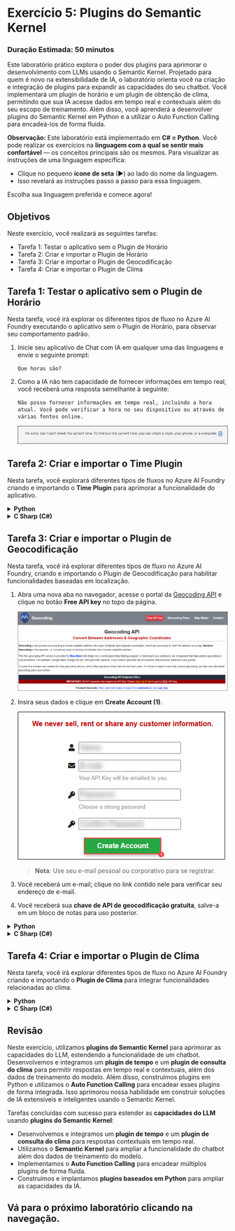 # Exercício 5: Plugins do Semantic Kernel

### Duração Estimada: 50 minutos

Este laboratório prático explora o poder dos plugins para aprimorar o desenvolvimento com LLMs usando o Semantic Kernel. Projetado para quem é novo na extensibilidade de IA, o laboratório orienta você na criação e integração de plugins para expandir as capacidades do seu chatbot. Você implementará um plugin de horário e um plugin de obtenção de clima, permitindo que sua IA acesse dados em tempo real e contextuais além do seu escopo de treinamento. Além disso, você aprenderá a desenvolver plugins do Semantic Kernel em Python e a utilizar o Auto Function Calling para encadeá-los de forma fluida.

**Observação:** Este laboratório está implementado em **C#** e **Python**. Você pode realizar os exercícios na **linguagem com a qual se sentir mais confortável** — os conceitos principais são os mesmos. Para visualizar as instruções de uma linguagem específica:

- Clique no pequeno **ícone de seta** (▶) ao lado do nome da linguagem.
- Isso revelará as instruções passo a passo para essa linguagem.

Escolha sua linguagem preferida e comece agora!

## Objetivos

Neste exercício, você realizará as seguintes tarefas:

- Tarefa 1: Testar o aplicativo sem o Plugin de Horário
- Tarefa 2: Criar e importar o Plugin de Horário
- Tarefa 3: Criar e importar o Plugin de Geocodificação
- Tarefa 4: Criar e importar o Plugin de Clima

## Tarefa 1: Testar o aplicativo sem o Plugin de Horário

Nesta tarefa, você irá explorar os diferentes tipos de fluxo no Azure AI Foundry executando o aplicativo sem o Plugin de Horário, para observar seu comportamento padrão.

1. Inicie seu aplicativo de Chat com IA em qualquer uma das linguagens e envie o seguinte prompt:

   ```
   Que horas são?
   ```
2. Como a IA não tem capacidade de fornecer informações em tempo real, você receberá uma resposta semelhante à seguinte:

   ```
   Não posso fornecer informações em tempo real, incluindo a hora atual. Você pode verificar a hora no seu dispositivo ou através de várias fontes online.
   ```

   ![](./media/image_043.png)

## Tarefa 2: Criar e importar o Time Plugin

Nesta tarefa, você explorará diferentes tipos de fluxos no Azure AI Foundry criando e importando o **Time Plugin** para aprimorar a funcionalidade do aplicativo.

<details>
<summary><strong>Python</strong></summary>

1. Navegue até o diretório `Python>src>plugins` e crie um novo arquivo chamado **time_plugin.py (1)**.

   ![](./media/image_044.png)

2. Adicione o seguinte código ao arquivo:

   ```python
   from datetime import datetime
   from typing import Annotated
   from semantic_kernel.functions import kernel_function

   class TimePlugin:
       @kernel_function()
       def current_time(self) -> str:
           return datetime.now().strftime("%Y-%m-%d %H:%M:%S")

       @kernel_function()
       def get_year(self, date_str: Annotated[str, "The date string in format YYYY-MM-DD"] = None) -> str:
           if date_str is None:
               return str(datetime.now().year)
           
           try:
               date_obj = datetime.strptime(date_str, "%Y-%m-%d")
               return str(date_obj.year)
           except ValueError:
               return "Invalid date format. Please use YYYY-MM-DD."

       @kernel_function()
       def get_month(self, date_str: Annotated[str, "The date string in format YYYY-MM-DD"] = None) -> str:
           if date_str is None:
               return datetime.now().strftime("%B")
           
           try:
               date_obj = datetime.strptime(date_str, "%Y-%m-%d")
               return date_obj.strftime("%B")  # Full month name
           except ValueError:
               return "Invalid date format. Please use YYYY-MM-DD."

       @kernel_function()
       def get_day_of_week(self, date_str: Annotated[str, "The date string in format YYYY-MM-DD"] = None) -> str:
           if date_str is None:
               return datetime.now().strftime("%A")
           
           try:
               date_obj = datetime.strptime(date_str, "%Y-%m-%d")
               return date_obj.strftime("%A")  # Full weekday name
           except ValueError:
               return "Invalid date format. Please use YYYY-MM-DD."
   ```

3. Salve o arquivo.

4. Navegue até o diretório `Python>src` e abra o arquivo **chat.py**.

   ![](./media/image_030.png)

5. Adicione o seguinte código na seção `#Import Modules` do arquivo:

   ```python
   from semantic_kernel.connectors.ai.open_ai.prompt_execution_settings.azure_chat_prompt_execution_settings import (
       AzureChatPromptExecutionSettings,
   )
   from plugins.time_plugin import TimePlugin
   ```

   ![](./media/image_045.png)

6. Adicione o seguinte código na seção `#Challenge 03 - Create Prompt Execution Settings` do arquivo:

   ```python
   execution_settings = AzureChatPromptExecutionSettings()
   execution_settings.function_choice_behavior = FunctionChoiceBehavior.Auto()
   logger.info("Automatic function calling enabled")
   ```

   ![](./media/image_046.png)

7. Adicione o seguinte código na seção `# Placeholder for Time plugin` do arquivo:

   ```python
   time_plugin = TimePlugin()
   kernel.add_plugin(time_plugin, plugin_name="TimePlugin")
   logger.info("Time plugin loaded")
   ```

   ![](./media/placeholder.png)

8. Pesquise (usando Ctrl+F) e remova o seguinte trecho de código do arquivo, pois ativamos a chamada automática de funções e ele não será mais necessário:

   ```python
   execution_settings = kernel.get_prompt_execution_settings_from_service_id("chat-service")
   ```

   > **Nota**: Você deve remover este trecho de dois blocos de código — um estará dentro da função **def initialize_kernel():** e outro no bloco de código **global chat_history**.

9. Caso encontre erros de indentação, utilize o código da seguinte URL:

   ```
   https://raw.githubusercontent.com/CloudLabsAI-Azure/ai-developer/refs/heads/prod/CodeBase/python/lab-03_time_plugin.py
   ```

10. Salve o arquivo.

11. Clique com o botão direito em `Python>src` no painel à esquerda e selecione **Open in Integrated Terminal**.

    ![](./media/image_035.png)

12. Use o seguinte comando para executar o app:

    ```
    streamlit run app.py
    ```

13. Se o aplicativo não abrir automaticamente no navegador, acesse manualmente usando o seguinte **URL**:

    ```
    http://localhost:8501
    ```

14. Envie o seguinte prompt:

    ```
    What time is it?
    ```

15. Como a IA possui o **Time Plugin**, ela será capaz de fornecer informações em tempo real. Você receberá uma resposta semelhante a:

    ```
    The current time is 3:43 PM on January 23, 2025.
    ```

    ![](./media/image_048.png)

</details>

<details>
<summary><strong>C Sharp (C#)</strong></summary>

1. Navegue até o diretório `Dotnet>src>BlazorAI>Plugins` e crie um novo arquivo chamado **TimePlugin.cs**.

   ![](./media/image_049.png)

2. Adicione o seguinte código no arquivo:

   ```csharp
   using System;
   using System.ComponentModel;
   using System.Globalization;
   using Microsoft.SemanticKernel;

   namespace BlazorAI.Plugins
   {
       public class TimePlugin
       {        
           [KernelFunction("current_time")]
           [Description("Gets the current date and time from the server. Use this directly when the user asks what time it is or wants to know the current date.")]
           public string CurrentTime()
           {
               return DateTime.Now.ToString("yyyy-MM-dd HH:mm:ss");
           }

           [KernelFunction("get_current_time")]
           [Description("Gets the current date and time from the server's system clock. Use this directly without asking the user for their location.")]
           public string GetCurrentTime()
           {
               return DateTime.Now.ToString("yyyy-MM-dd HH:mm:ss");
           }
           
           [KernelFunction("get_year")]
           [Description("Extract the year from a date string or get the current year from the system clock. Examples: 'What year is it now?' or 'What year is 2023-05-15?'")]
           public string GetYear(
               [Description("The date string. Accepts formats like YYYY-MM-DD, MM/DD/YYYY, etc. If not provided, uses the server's current date.")] 
               string? dateStr = null)
           {
               if (string.IsNullOrEmpty(dateStr))
               {
                   return DateTime.Now.Year.ToString();
               }

               DateTime date;
               if (TryParseDate(dateStr, out date))
               {
                   return date.Year.ToString();
               }
               
               return $"Could not parse '{dateStr}' as a valid date. Please provide a date in a standard format like YYYY-MM-DD or MM/DD/YYYY.";
           }
           
           [KernelFunction("get_month")]
           [Description("Extract the month name from a date string or get the current month from the system clock. Examples: 'What month is it now?' or 'What month is 2023-05-15?'")]
           public string GetMonth(
               [Description("The date string. Accepts formats like YYYY-MM-DD, MM/DD/YYYY, etc. If not provided, uses the server's current date.")] 
               string? dateStr = null)
           {
               if (string.IsNullOrEmpty(dateStr))
               {
                   return DateTime.Now.ToString("MMMM");
               }
               
               DateTime date;
               if (TryParseDate(dateStr, out date))
               {
                   return date.ToString("MMMM"); // Nome completo do mês
               }
               
               return $"Could not parse '{dateStr}' as a valid date. Please provide a date in a standard format like YYYY-MM-DD or MM/DD/YYYY.";
           }
           
           [KernelFunction("get_day_of_week")]
           [Description("Get the day of week from the server's system clock or for a specific date. Examples: 'What day is it today?' or 'What day of the week is 2023-05-15?'")]
           public string GetDayOfWeek(
               [Description("The date string. Accepts formats like YYYY-MM-DD, MM/DD/YYYY, etc. If not provided, uses the server's current date.")] 
               string? dateStr = null)
           {
               if (string.IsNullOrEmpty(dateStr))
               {
                   return DateTime.Now.ToString("dddd");
               }
               
               DateTime date;
               if (TryParseDate(dateStr, out date))
               {
                   return date.ToString("dddd"); // Nome completo do dia
               }
               
               return $"Could not parse '{dateStr}' as a valid date. Please provide a date in a standard format like YYYY-MM-DD or MM/DD/YYYY.";
           }

           private bool TryParseDate(string dateStr, out DateTime result)
           {
               string[] formats = { 
                   "yyyy-MM-dd", "MM/dd/yyyy", "dd/MM/yyyy", 
                   "M/d/yyyy", "d/M/yyyy", "MMM d, yyyy", 
                   "MMMM d, yyyy", "yyyy/MM/dd", "dd-MMM-yyyy"
               };
               
               return DateTime.TryParseExact(
                   dateStr, 
                   formats, 
                   CultureInfo.InvariantCulture,
                   DateTimeStyles.None, 
                   out result) || DateTime.TryParse(dateStr, out result);
           }
       }
   }
   ```

3. Salve o arquivo.

4. Navegue até o diretório `Dotnet>src>BlazorAI>Components>Pages` e abra o arquivo **Chat.razor.cs**.

   ![](./media/image_038.png)

5. Adicione o seguinte código na seção `// Import Models` do arquivo:

   ```csharp
   using Microsoft.SemanticKernel.Connectors.OpenAI;
   using BlazorAI.Plugins;
   using System;
   ```

   ![](./media/image_050.png)

6. Procure por **private Kernel? kernel;** (usando Ctrl+F) e adicione o seguinte código logo abaixo:

   ```csharp
   private OpenAIPromptExecutionSettings? promptSettings;
   ```

   ![](./media/image_051.png)

7. Procure por **chatHistory = [];** (usando Ctrl+F) e atualize a linha com o seguinte código:

   ```csharp
   chatHistory = new ChatHistory();
   ```

   ![](./media/image_052.png)

8. Adicione o seguinte código na seção `// Challenge 03 - Create OpenAIPromptExecutionSettings` (1) do arquivo:

   ```csharp
   promptSettings = new OpenAIPromptExecutionSettings
   {
       ToolCallBehavior = ToolCallBehavior.AutoInvokeKernelFunctions,
       Temperature = 0.7,
       TopP = 0.95,
       MaxTokens = 800
   };
   ```

   ![](./media/image_053.png)

9. Adicione o seguinte código na seção `// Challenge 03 - Add Time Plugin` do arquivo:

   ```csharp
   var timePlugin = new Plugins.TimePlugin();
   kernel.ImportPluginFromObject(timePlugin, "TimePlugin");
   ```

   ![](./media/image_054.png)

10. Procure por **var assistantResponse = await chatCompletionService.GetChatMessageContentAsync** (usando Ctrl+F) e adicione a seguinte linha entre chatHistory e kernel:

```csharp
executionSettings: promptSettings,
```

> **Nota**: O código final será semelhante ao seguinte:

```csharp
var assistantResponse = await chatCompletionService.GetChatMessageContentAsync(
    chatHistory: chatHistory,
    executionSettings: promptSettings,
    kernel: kernel);
```

![](./media/image_055.png)

11. Caso enfrente algum problema de indentação, use o código no link abaixo:

```
https://raw.githubusercontent.com/CloudLabsAI-Azure/ai-developer/refs/heads/prod/CodeBase/c%23/lab-03_time_plugin.cs
```

12. Salve o arquivo.

13. Clique com o botão direito em `Dotnet>src>Aspire>Aspire.AppHost` no painel esquerdo e selecione **Open in Integrated Terminal**.

![](./media/image_040.png)

14. Use o seguinte comando para executar o aplicativo:

```
dotnet run
```

15. Abra uma nova aba no navegador e acesse o link do **blazor-aichat**, ou seja: **https://localhost:7118/**

16. Envie o seguinte prompt:

```
What time is it?
```

17. Como a IA possui o **Time Plugin**, ela conseguirá fornecer informações em tempo real. Você verá uma resposta semelhante a:

```
A hora atual é 15:43 do dia 23 de janeiro de 2025.
```

![](./media/image_056.png)

</details>

## Tarefa 3: Criar e importar o Plugin de Geocodificação

Nesta tarefa, você irá explorar diferentes tipos de fluxo no Azure AI Foundry, criando e importando o Plugin de Geocodificação para habilitar funcionalidades baseadas em localização.

1. Abra uma nova aba no navegador, acesse o portal da [Geocoding API](https://geocode.maps.co/) e clique no botão **Free API key** no topo da página.

   ![](./media/image_057.png)

2. Insira seus dados e clique em **Create Account (1)**.

   ![](./media/image_058.png)

   > **Nota**: Use seu e-mail pessoal ou corporativo para se registrar.

3. Você receberá um e-mail; clique no link contido nele para verificar seu endereço de e-mail.

4. Você receberá sua **chave de API de geocodificação gratuita**, salve-a em um bloco de notas para uso posterior.

<details>
<summary><strong>Python</strong></summary>

1. Navegue até o diretório `Python>src` e abra o arquivo **.env**.

   ![](./media/image_026.png)

2. Cole a chave da API de geocodificação que você acabou de receber por e-mail ao lado de `GEOCODING_API_KEY`.

   ![](./media/image_059.png)

   > **Nota**: Certifique-se de que todos os valores no arquivo **.env** estejam entre **aspas duplas (")**.

3. Salve o arquivo.

4. Navegue até o diretório `Python>src` e abra o arquivo **chat.py**.

   ![](./media/image_030.png)

5. Adicione o seguinte código na seção `#Import Modules` do arquivo:

   ```python
   from plugins.geo_coding_plugin import GeoPlugin
   ```

   ![](./media/image_030.png)

6. Adicione o seguinte código na seção `# Placeholder for Time plugin`, logo após o plugin de tempo no arquivo:

   ```python
   kernel.add_plugin(
       GeoPlugin(),
       plugin_name="GeoLocation",
   )
   logger.info("GeoLocation plugin loaded")
   ```

   ![](./media/image_061.png)

7. Caso encontre algum erro de indentação, use o código do seguinte URL:

   ```
   https://raw.githubusercontent.com/CloudLabsAI-Azure/ai-developer/refs/heads/prod/CodeBase/python/lab-03_geo_coding.py
   ```

8. Salve o arquivo.

9. Clique com o botão direito em `Python>src` no painel à esquerda e selecione **Open in Integrated Terminal**.

   ![](./media/image_035.png)

10. Use o seguinte comando para executar o aplicativo:

    ```bash
    streamlit run app.py
    ```

11. Se o app não abrir automaticamente no navegador, acesse pelo seguinte **URL**:

    ```
    http://localhost:8501
    ```

12. Envie o seguinte prompt:

    ```
    What are the geo-coordinates for Tampa, FL
    ```

13. Como a IA possui o **Plugin de Geocodificação**, ela será capaz de fornecer informações em tempo real. Você verá uma resposta semelhante a:

    ```
    As coordenadas geográficas de Tampa, FL são:

    Latitude: 27.9477595  
    Longitude: -82.458444
    ```

    ![](./media/image_062.png)

</details>

<details>
<summary><strong>C Sharp (C#)</strong></summary>

1. Navegue até o diretório `Dotnet>src>BlazorAI` e abra o arquivo **appsettings.json**.

   ![](./media/image_028.png)

2. Cole a chave da API de geocodificação que você acabou de receber por e-mail ao lado de `GEOCODING_API_KEY`.

   ![](./media/image_063.png)

   > Nota: Certifique-se de que todos os valores no arquivo **appsettings.json** estejam entre **aspas duplas (")**.

3. Salve o arquivo.

4. Navegue até o diretório `Dotnet>src>BlazorAI>Components>Pages` e abra o arquivo **Chat.razor.cs**.

   ![](./media/image_038.png)

5. Adicione o seguinte código na seção `// Challenge 03 - Add Time Plugin`, logo após o plugin de tempo no arquivo:

   ```csharp
   var geocodingPlugin = new GeocodingPlugin(
       kernel.Services.GetRequiredService<IHttpClientFactory>(), 
       Configuration);
   kernel.ImportPluginFromObject(geocodingPlugin, "GeocodingPlugin");
   ```

   ![](./media/image_064.png)

6. Caso encontre algum erro de indentação, use o código do seguinte URL:

   ```
   https://raw.githubusercontent.com/CloudLabsAI-Azure/ai-developer/refs/heads/prod/CodeBase/c%23/lab-03_geo_coding.cs
   ```

7. Salve o arquivo.

8. Clique com o botão direito em `Dotnet>src>Aspire>Aspire.AppHost` no painel à esquerda e selecione **Open in Integrated Terminal**.

   ![](./media/image_040.png)

9. Use o seguinte comando para executar o aplicativo:

   ```bash
   dotnet run
   ```

10. Abra uma nova aba no navegador e acesse o link do **blazor-aichat**, ou seja https://localhost:7118/

11. Envie o seguinte prompt:

    ```
    What are the geo-coordinates for Tampa, FL
    ```

12. Como a IA possui o **Plugin de Geocodificação**, ela será capaz de fornecer informações em tempo real. Você verá uma resposta semelhante a:

    ```
    As coordenadas geográficas de Tampa, FL são:

    Latitude: 27.9477595  
    Longitude: -82.458444
    ```

    ![](./media/image_065.png)

</details>

## Tarefa 4: Criar e importar o Plugin de Clima

Nesta tarefa, você irá explorar diferentes tipos de fluxo no Azure AI Foundry criando e importando o **Plugin de Clima** para integrar funcionalidades relacionadas ao clima.

<details>
<summary><strong>Python</strong></summary>

1. Navegue até o diretório `Python>src>plugins` e crie um novo arquivo chamado **weather\plugin.py**.

   ![](./media/image_066.png)

2. Adicione o seguinte código ao arquivo:

   ```python
   from typing import Annotated
   import requests
   from semantic_kernel.functions import kernel_function
   import json
   from datetime import datetime, timedelta

   class WeatherPlugin:
       @kernel_function(description="Get weather forecast for a location up to 16 days in the future")
       def get_forecast_weather(self, 
                               latitude: Annotated[float, "Latitude of the location"],
                               longitude: Annotated[float, "Longitude of the location"],
                               days: Annotated[int, "Number of days to forecast (up to 16)"] = 16):
           
           # Ensure days is within valid range (API supports up to 16 days)
           if days > 16:
               days = 16
           
           url = (f"https://api.open-meteo.com/v1/forecast"
               f"?latitude={latitude}&longitude={longitude}"
               f"&daily=temperature_2m_max,temperature_2m_min,precipitation_sum,precipitation_probability_max,weather_code"
               f"&amp;current=temperature_2m,relative_humidity_2m,apparent_temperature,precipitation,weather_code,wind_speed_10m"
               f"&temperature_unit=fahrenheit&wind_speed_unit=mph&precipitation_unit=inch"
               f"&forecast_days={days}&timezone=auto")
           
           try:
               response = requests.get(url)
               response.raise_for_status()
               data = response.json()
               
               daily = data.get('daily', {})
               times = daily.get('time', [])
               max_temps = daily.get('temperature_2m_max', [])
               min_temps = daily.get('temperature_2m_min', [])
               precip_sums = daily.get('precipitation_sum', [])
               precip_probs = daily.get('precipitation_probability_max', [])
               weather_codes = daily.get('weather_code', [])
               
               forecasts = []
               for i in range(len(times)):
                   # Convert date string to datetime object for day name
                   date_obj = datetime.strptime(times[i], "%Y-%m-%d")
                   day_name = date_obj.strftime("%A, %B %d")
                   
                   weather_desc = self._get_weather_description(weather_codes[i])
                   
                   forecast = {
                       "date": times[i],
                       "day": day_name,
                       "high_temp": f"{max_temps[i]}°F",
                       "low_temp": f"{min_temps[i]}°F",
                       "precipitation": f"{precip_sums[i]} inches",
                       "precipitation_probability": f"{precip_probs[i]}%",
                       "conditions": weather_desc
                   }
                   forecasts.append(forecast)
               
               result = {
                   "location_coords": f"{latitude}, {longitude}",
                   "forecast_days": len(forecasts),
                   "forecasts": forecasts
               }
               
               # For more concise output in chat
               return json.dumps(result, indent=2)
           except Exception as e:
               return f"Error fetching forecast weather: {str(e)}"
       
       def _get_weather_description(self, code):
           weather_codes = {
                0: "Clear sky",
                1: "Mainly clear", 2: "Partly cloudy", 3: "Overcast",
                45: "Fog", 48: "Depositing rime fog",
                51: "Light drizzle", 53: "Moderate drizzle", 55: "Dense drizzle",
                56: "Light freezing drizzle", 57: "Dense freezing drizzle",
                61: "Slight rain", 63: "Moderate rain", 65: "Heavy rain",
                66: "Light freezing rain", 67: "Heavy freezing rain",
                71: "Slight snow fall", 73: "Moderate snow fall", 75: "Heavy snow fall",
                77: "Snow grains",
                80: "Slight rain showers", 81: "Moderate rain showers", 82: "Violent rain showers",
                85: "Slight snow showers", 86: "Heavy snow showers",
                95: "Thunderstorm", 96: "Thunderstorm with slight hail", 99: "Thunderstorm with heavy hail"
           }
           return weather_codes.get(code, "Unknown")
   ```

3. Salve o arquivo.

4. Navegue até o diretório `Python>src` e abra o arquivo **chat.py**.

   ![](./media/image_030.png)

5. Adicione o seguinte código na seção `#Import Modules` do arquivo:

   ```python
   from plugins.weather_plugin import WeatherPlugin
   ```

   ![](./media/image_067.png)

6. Adicione o seguinte código na seção `# Placeholder for Time plugin`, logo após o **plugin de geocodificação**:

   ```python
   kernel.add_plugin(
       WeatherPlugin(),
       plugin_name="Weather",
   )
   logger.info("Weather plugin loaded")
   ```

   ![](./media/image_068.png)

7. Caso encontre algum erro de indentação, utilize o código no seguinte URL:

   ```
   https://raw.githubusercontent.com/CloudLabsAI-Azure/ai-developer/refs/heads/prod/CodeBase/python/lab-03_weather.py
   ```

8. Salve o arquivo.

9. Clique com o botão direito em `Python>src` no painel à esquerda e selecione **Abrir no Terminal Integrado**.

   ![](./media/image_035.png)

10. Use o seguinte comando para executar o app:

    ```
    streamlit run app.py
    ```

11. Se o app não abrir automaticamente no navegador, você pode acessá-lo através da seguinte **URL**:

    ```
    http://localhost:8501
    ```

12. Envie o seguinte prompt:

    ```
    What is today's weather in San Francisco?
    ```

13. Você receberá uma resposta semelhante à mostrada abaixo:

    ![](./media/image_069.png)

    A IA realizará o seguinte plano para responder à pergunta, embora possa fazê-lo em outra ordem ou com outro conjunto de funções:

    1️⃣ A IA solicitará ao Semantic Kernel que chame a função GetDate no plugin de tempo para obter a data de hoje, a fim de calcular quantos dias faltam até a próxima quinta-feira.

    2️⃣ Como a previsão do tempo requer latitude e longitude, a IA solicitará ao Semantic Kernel que chame a função GetLocation no plugin de geocodificação para obter as coordenadas de San Francisco.

    3️⃣ Por fim, a IA pedirá ao Semantic Kernel que chame a função GetWeatherForecast no plugin de clima, passando a data atual e as coordenadas (Lat/Long), para obter a previsão do tempo da próxima quinta-feira (expressa em número de dias à frente) para as coordenadas de San Francisco.

    Um diagrama de sequência simplificado entre o Semantic Kernel e a IA é mostrado abaixo:

    ![](./media/seq_diag.png)

</details>

<details>  
<summary><strong>C Sharp (C#)</strong></summary>

1. Navegue até o diretório `Dotnet>src>BlazorAI>Plugins` e crie um novo arquivo chamado **WeatherPlugin.cs**.

   ![](./media/image_070.png)

2. Adicione o seguinte código no arquivo:

   ```csharp
   using System;
   using System.Collections.Generic;
   using System.ComponentModel;
   using System.Globalization;
   using System.Net.Http;
   using System.Text.Json;
   using System.Threading.Tasks;
   using Microsoft.SemanticKernel;

   namespace BlazorAI.Plugins
   {
       public class WeatherPlugin
       {
           private readonly IHttpClientFactory _httpClientFactory;

           public WeatherPlugin(IHttpClientFactory httpClientFactory)
           {
               _httpClientFactory = httpClientFactory;
           }

           [KernelFunction("GetWeatherForecast")]
           [Description("Get weather forecast for a location up to 16 days in the future")]
           public async Task<string> GetWeatherForecastAsync(
               [Description("Latitude of the location")] double latitude,
               [Description("Longitude of the location")] double longitude,
               [Description("Number of days to forecast (up to 16)")] int days = 16)
           {
               // Ensure days is within valid range (API supports up to 16 days)
               if (days > 16)
                   days = 16;

               var url = $"https://api.open-meteo.com/v1/forecast" +
                         $"?latitude={latitude}&longitude={longitude}" +
                         $"&daily=temperature_2m_max,temperature_2m_min,precipitation_sum,precipitation_probability_max,weather_code" +
                         $"&current=temperature_2m,relative_humidity_2m,apparent_temperature,precipitation,weather_code,wind_speed_10m" +
                         $"&temperature_unit=fahrenheit&wind_speed_unit=mph&precipitation_unit=inch" +
                         $"&forecast_days={days}&timezone=auto";

               try
               {
                   var httpClient = _httpClientFactory.CreateClient();
                   var response = await httpClient.GetAsync(url);
                   response.EnsureSuccessStatusCode();
                   
                   var content = await response.Content.ReadAsStringAsync();
                   var data = JsonDocument.Parse(content);
                   
                   // Extract daily forecast data
                   var dailyElement = data.RootElement.GetProperty("daily");
                   var times = dailyElement.GetProperty("time").EnumerateArray().ToArray();
                   var maxTemps = dailyElement.GetProperty("temperature_2m_max").EnumerateArray().ToArray();
                   var minTemps = dailyElement.GetProperty("temperature_2m_min").EnumerateArray().ToArray();
                   var precipSums = dailyElement.GetProperty("precipitation_sum").EnumerateArray().ToArray();
                   var precipProbs = dailyElement.GetProperty("precipitation_probability_max").EnumerateArray().ToArray();
                   var weatherCodes = dailyElement.GetProperty("weather_code").EnumerateArray().ToArray();
                   
                   // Build a readable forecast for each day
                   var forecasts = new List<object>();
                   for (int i = 0; i < times.Length; i++)
                   {
                       // Convert date string to DateTime object for day name
                       var dateStr = times[i].GetString();
                       var dateObj = DateTime.Parse(dateStr!);
                       var dayName = dateObj.ToString("dddd, MMMM dd", CultureInfo.InvariantCulture);
                       
                       var weatherDesc = GetWeatherDescription(weatherCodes[i].GetInt32());
                       
                       var forecast = new
                       {
                           date = dateStr,
                           day = dayName,
                           high_temp = $"{maxTemps[i]}°F",
                           low_temp = $"{minTemps[i]}°F", 
                           precipitation = $"{precipSums[i]} inches",
                           precipitation_probability = $"{precipProbs[i]}%",
                           conditions = weatherDesc
                       };
                       
                       forecasts.Add(forecast);
                   }
                   
                   var result = new
                   {
                       location_coords = $"{latitude}, {longitude}",
                       forecast_days = forecasts.Count,
                       forecasts
                   };
                   
                   // For more concise output in chat
                   return JsonSerializer.Serialize(result, new JsonSerializerOptions { WriteIndented = true });
               }
               catch (Exception ex)
               {
                   return $"Error fetching forecast weather: {ex.Message}";
               }
           }
           
           [KernelFunction("GetForecastWithPlugins")]
           [Description("Gets weather forecast for any location by coordinating with Time and Geocoding plugins.")]
           public async Task<string> GetForecastWithPluginsAsync(
               [Description("The kernel instance to use for calling other plugins")] Kernel kernel,
               [Description("The location name (city, address, etc.))")] string location,
               [Description("The day of the week to get forecast for, or number of days in future")] string daySpec = "0")
           {
               try
               {
                   // Step 1: Get current date from Time Plugin
                   var dateResult = await kernel.InvokeAsync("Time", "GetDate");
                   string? todayStr = dateResult.GetValue<string>();
                   if (todayStr == null)
                   {
                       return "Could not determine the current date.";
                   }
                   DateTime today = DateTime.Parse(todayStr);
                   
                   // Step 2: Calculate target day based on specification
                   int daysInFuture;
                   if (int.TryParse(daySpec, out daysInFuture))
                   {
                       // If daySpec is a number, use it directly
                   }
                   else if (Enum.TryParse<DayOfWeek>(daySpec, true, out var targetDay))
                   {
                       // Calculate days until the next occurrence of the target day
                       daysInFuture = ((int)targetDay - (int)today.DayOfWeek + 7) % 7;
                       if (daysInFuture == 0) daysInFuture = 7; // If today is the target day, get next week
                   }
                   else
                   {
                        return $"Invalid day specification: {daySpec}. Please provide a day name or number of days.";               
                   }
                   
                   // Step 3: Get location coordinates from Geocoding Plugin
                   var locationResult = await kernel.InvokeAsync("Geocoding", "GetLocation", new() { ["location"] = location });
                   string? locationJson = locationResult.GetValue<string>();
                   
                   if (locationJson == null)
                   {
                       return $"Could not get location data for: {location}";
                   }
                   
                   var locationData = JsonDocument.Parse(locationJson);
                   double latitude, longitude;
                   
                   try {
                       latitude = locationData.RootElement.GetProperty("latitude").GetDouble();
                       longitude = locationData.RootElement.GetProperty("longitude").GetDouble();
                   }
                   catch (Exception)
                   {
                       return $"Could not extract coordinates for location: {location}";
                   }
                   
                   // Passo 4: Obter previsão do tempo
                   return await GetWeatherForecastAsync(latitude, longitude, daysInFuture + 1);
               }
               catch (Exception ex)
               {
                   return $"Error coordinating weather forecast: {ex.Message}";
               }
           }

           private string GetWeatherDescription(int code)
           {
               var weatherCodes = new Dictionary<int, string>
               {
                    { 0, "Clear sky" },
                    { 1, "Mainly clear" }, { 2, "Partly cloudy" }, { 3, "Overcast" },
                    { 45, "Fog" }, { 48, "Depositing rime fog" },
                    { 51, "Light drizzle" }, { 53, "Moderate drizzle" }, { 55, "Dense drizzle" },
                    { 56, "Light freezing drizzle" }, { 57, "Dense freezing drizzle" },
                    { 61, "Slight rain" }, { 63, "Moderate rain" }, { 65, "Heavy rain" },
                    { 66, "Light freezing rain" }, { 67, "Heavy freezing rain" },
                    { 71, "Slight snow fall" }, { 73, "Moderate snow fall" }, { 75, "Heavy snow fall" },
                    { 77, "Snow grains" },
                    { 80, "Slight rain showers" }, { 81, "Moderate rain showers" }, { 82, "Violent rain showers" },
                    { 85, "Slight snow showers" }, { 86, "Heavy snow showers" },
                    { 95, "Thunderstorm" }, { 96, "Thunderstorm with slight hail" }, { 99, "Thunderstorm with heavy hail" }
               };
               
               return weatherCodes.TryGetValue(code, out var description) ? description : "Unknown";
           }
       }
   }
   ```

3. Salve o arquivo.

4. Navegue até o diretório `Dotnet>src>BlazorAI>Components>Pages` e abra o arquivo **Chat.razor.cs**.

   ![](./media/image_038.png)

5. Adicione o seguinte código na seção `// Challenge 03 - Add Time Plugin`, após o plugin de geocoding no arquivo:

   ```csharp
   var weatherPlugin = new WeatherPlugin(
       kernel.Services.GetRequiredService<IHttpClientFactory>());
   kernel.ImportPluginFromObject(weatherPlugin, "WeatherPlugin");
   ```

   ![](./media/image_071.png)

6. Caso encontre erros de indentação, use o código do seguinte URL:

   ```
   https://raw.githubusercontent.com/CloudLabsAI-Azure/ai-developer/refs/heads/prod/CodeBase/c%23/lab-03_weather.cs
   ```

7. Salve o arquivo.

8. Clique com o botão direito em `Dotnet>src>Aspire>Aspire.AppHost` no painel esquerdo e selecione **Open in Integrated Terminal**.

   ![](./media/image_040.png)

9. Use o comando a seguir para rodar o app:

   ```
   dotnet run
   ```

10. Abra uma nova aba no navegador e acesse o link para **blazor-aichat**, ou seja, **https://localhost:7118/**.

11. Envie o seguinte prompt:

    ```
    What is today's weather in San Francisco?
    ```

12. Você receberá uma resposta similar à mostrada abaixo:

    ![](./media/image_072.png)

    A IA seguirá o seguinte plano para responder a pergunta, embora possa executar em outra ordem ou conjunto diferente de funções:

    1️⃣ A IA deve solicitar ao Semantic Kernel que chame a função GetDate no plugin de Tempo para obter a data atual e calcular o número de dias até a próxima quinta-feira.

    2️⃣ Como a previsão do tempo exige Latitude e Longitude, a IA deve instruir o Semantic Kernel a chamar a função GetLocation no plugin de Geocoding para obter as coordenadas de San Francisco.

    3️⃣ Finalmente, a IA deve pedir ao Semantic Kernel para chamar a função GetWeatherForecast no plugin de Weather, passando a data/hora atual e as coordenadas para obter a previsão para a próxima quinta-feira (expressa como número de dias no futuro).

    Um diagrama de sequência simplificado entre o Semantic Kernel e a IA está mostrado abaixo:

    ![](./media/seq_diag.png)

</details>

## Revisão

Neste exercício, utilizamos **plugins do Semantic Kernel** para aprimorar as capacidades do LLM, estendendo a funcionalidade de um chatbot. Desenvolvemos e integramos um **plugin de tempo** e um **plugin de consulta do clima** para permitir respostas em tempo real e contextuais, além dos dados de treinamento do modelo. Além disso, construímos plugins em Python e utilizamos o **Auto Function Calling** para encadear esses plugins de forma integrada. Isso aprimorou nossa habilidade em construir soluções de IA extensíveis e inteligentes usando o Semantic Kernel.

Tarefas concluídas com sucesso para estender as **capacidades do LLM** usando **plugins do Semantic Kernel**:

- Desenvolvemos e integramos um **plugin de tempo** e um **plugin de consulta do clima** para respostas contextuais em tempo real.
- Utilizamos o **Semantic Kernel** para ampliar a funcionalidade do chatbot além dos dados de treinamento do modelo.
- Implementamos o **Auto Function Calling** para encadear múltiplos plugins de forma fluida.
- Construímos e implantamos **plugins baseados em Python** para ampliar as capacidades da IA.

## Vá para o próximo laboratório clicando na navegação.
